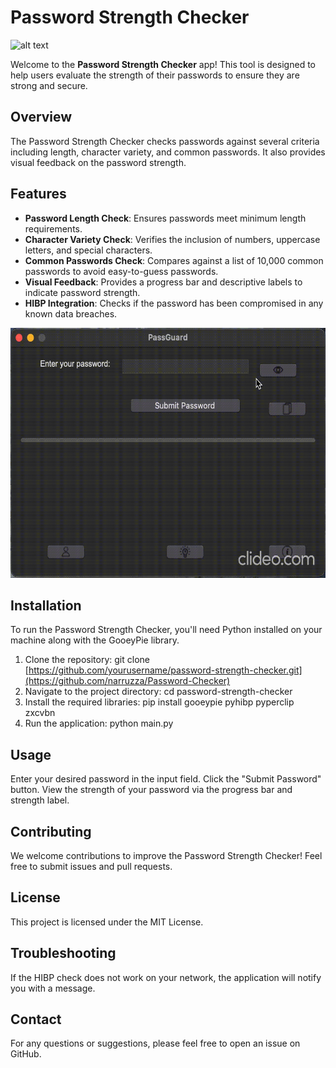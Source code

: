 # Password Strength Checker
<img src="https://github.com/narruzza/Password-Checker/blob/master/DALL%C2%B7E%20June%203%20Logo%20for%20PassGuard.jpg" alt="alt text" width="400" height="400">

Welcome to the **Password Strength Checker** app! This tool is designed to help users evaluate the strength of their passwords to ensure they are strong and secure.

## Overview
The Password Strength Checker checks passwords against several criteria including length, character variety, and common passwords. It also provides visual feedback on the password strength.

## Features
- **Password Length Check**: Ensures passwords meet minimum length requirements.
- **Character Variety Check**: Verifies the inclusion of numbers, uppercase letters, and special characters.
- **Common Passwords Check**: Compares against a list of 10,000 common passwords to avoid easy-to-guess passwords.
- **Visual Feedback**: Provides a progress bar and descriptive labels to indicate password strength.
- **HIBP Integration**: Checks if the password has been compromised in any known data breaches.
<img src="https://github.com/narruzza/Password-Checker/blob/master/June%2018%20Screen%20Recording.gif" alt="alt text" width="600" height="400">

## Installation
To run the Password Strength Checker, you'll need Python installed on your machine along with the GooeyPie library.

1. Clone the repository:
git clone [https://github.com/yourusername/password-strength-checker.git](https://github.com/narruzza/Password-Checker)
2. Navigate to the project directory:
cd password-strength-checker
3. Install the required libraries:
pip install gooeypie pyhibp pyperclip zxcvbn
4. Run the application:
python main.py

## Usage
Enter your desired password in the input field.
Click the "Submit Password" button.
View the strength of your password via the progress bar and strength label.

## Contributing
We welcome contributions to improve the Password Strength Checker! Feel free to submit issues and pull requests.

## License
This project is licensed under the MIT License.

## Troubleshooting
If the HIBP check does not work on your network, the application will notify you with a message.

## Contact
For any questions or suggestions, please feel free to open an issue on GitHub.
